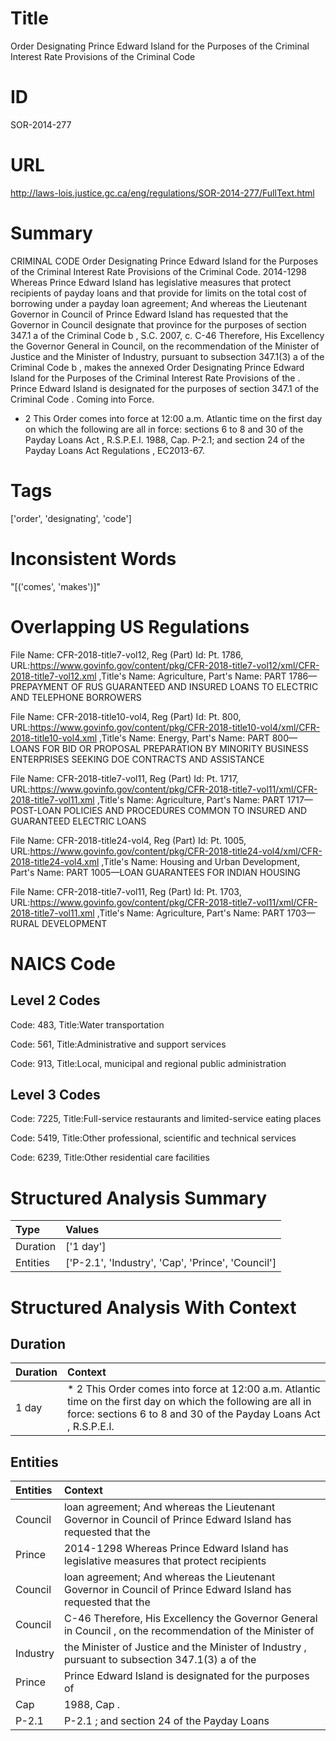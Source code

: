 # Title
Order Designating Prince Edward Island for the Purposes of the Criminal Interest Rate Provisions of the Criminal Code


# ID
SOR-2014-277

# URL
http://laws-lois.justice.gc.ca/eng/regulations/SOR-2014-277/FullText.html


# Summary
CRIMINAL CODE Order Designating Prince Edward Island for the Purposes of the Criminal Interest Rate Provisions of the Criminal Code.
2014-1298 Whereas Prince Edward Island has legislative measures that protect recipients of payday loans and that provide for limits on the total cost of borrowing under a payday loan agreement; And whereas the Lieutenant Governor in Council of Prince Edward Island has requested that the Governor in Council designate that province for the purposes of section 347.1 a  of the  Criminal Code b , S.C. 2007, c.
C-46 Therefore, His Excellency the Governor General in Council, on the recommendation of the Minister of Justice and the Minister of Industry, pursuant to subsection 347.1(3) a  of the  Criminal Code b , makes the annexed  Order Designating Prince Edward Island for the Purposes of the Criminal Interest Rate Provisions of the  .
Prince Edward Island is designated for the purposes of section 347.1 of the  Criminal Code .
Coming into Force.
* 2 This Order comes into force at 12:00 a.m. Atlantic time on the first day on which the following are all in force: sections 6 to 8 and 30 of the  Payday Loans Act , R.S.P.E.I. 1988, Cap. P-2.1; and section 24 of the  Payday Loans Act Regulations , EC2013-67.


# Tags
['order', 'designating', 'code']


# Inconsistent Words
"[('comes', 'makes')]"


# Overlapping US Regulations
File Name: CFR-2018-title7-vol12, Reg (Part) Id: Pt. 1786, URL:https://www.govinfo.gov/content/pkg/CFR-2018-title7-vol12/xml/CFR-2018-title7-vol12.xml
,Title's Name: Agriculture, Part's Name: PART 1786—PREPAYMENT OF RUS GUARANTEED AND INSURED LOANS TO ELECTRIC AND TELEPHONE BORROWERS

File Name: CFR-2018-title10-vol4, Reg (Part) Id: Pt. 800, URL:https://www.govinfo.gov/content/pkg/CFR-2018-title10-vol4/xml/CFR-2018-title10-vol4.xml
,Title's Name: Energy, Part's Name: PART 800—LOANS FOR BID OR PROPOSAL PREPARATION BY MINORITY BUSINESS ENTERPRISES SEEKING DOE CONTRACTS AND ASSISTANCE

File Name: CFR-2018-title7-vol11, Reg (Part) Id: Pt. 1717, URL:https://www.govinfo.gov/content/pkg/CFR-2018-title7-vol11/xml/CFR-2018-title7-vol11.xml
,Title's Name: Agriculture, Part's Name: PART 1717—POST-LOAN POLICIES AND PROCEDURES COMMON TO INSURED AND GUARANTEED ELECTRIC LOANS

File Name: CFR-2018-title24-vol4, Reg (Part) Id: Pt. 1005, URL:https://www.govinfo.gov/content/pkg/CFR-2018-title24-vol4/xml/CFR-2018-title24-vol4.xml
,Title's Name: Housing and Urban Development, Part's Name: PART 1005—LOAN GUARANTEES FOR INDIAN HOUSING

File Name: CFR-2018-title7-vol11, Reg (Part) Id: Pt. 1703, URL:https://www.govinfo.gov/content/pkg/CFR-2018-title7-vol11/xml/CFR-2018-title7-vol11.xml
,Title's Name: Agriculture, Part's Name: PART 1703—RURAL DEVELOPMENT




# NAICS Code
## Level 2 Codes
Code: 483, Title:Water transportation

Code: 561, Title:Administrative and support services

Code: 913, Title:Local, municipal and regional public administration




## Level 3 Codes
Code: 7225, Title:Full-service restaurants and limited-service eating places

Code: 5419, Title:Other professional, scientific and technical services

Code: 6239, Title:Other residential care facilities







# Structured Analysis Summary
| Type     | Values                                            |
|:---------|:--------------------------------------------------|
| Duration | ['1 day']                                         |
| Entities | ['P-2.1', 'Industry', 'Cap', 'Prince', 'Council'] |


# Structured Analysis With Context
 


## Duration
| Duration   | Context                                                                                                                                                                            |
|:-----------|:-----------------------------------------------------------------------------------------------------------------------------------------------------------------------------------|
| 1 day      | * 2 This Order comes into force at 12:00 a.m. Atlantic time on the first day on which the following are all in force: sections 6 to 8 and 30 of the  Payday Loans Act , R.S.P.E.I. |


## Entities
| Entities   | Context                                                                                                       |
|:-----------|:--------------------------------------------------------------------------------------------------------------|
| Council    | loan agreement; And whereas the Lieutenant Governor in Council of Prince Edward Island has requested that the |
| Prince     | 2014-1298 Whereas  Prince Edward Island has legislative measures that protect recipients                      |
| Council    | loan agreement; And whereas the Lieutenant Governor in Council of Prince Edward Island has requested that the |
| Council    | C-46 Therefore, His Excellency the Governor General in Council , on the recommendation of the Minister of     |
| Industry   | the Minister of Justice and the Minister of Industry , pursuant to subsection 347.1(3) a of the               |
| Prince     | Prince Edward Island is designated for the purposes of                                                        |
| Cap        | 1988,  Cap .                                                                                                  |
| P-2.1      | P-2.1 ; and section 24 of the Payday Loans                                                                    |


